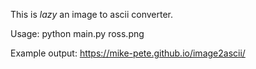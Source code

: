 This is *lazy* an image to ascii converter.

Usage:
python main.py ross.png

Example output:
https://mike-pete.github.io/image2ascii/
